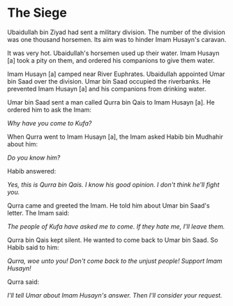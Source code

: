 The Siege
=========

Ubaidullah bin Ziyad had sent a military division. The number of the
division was one thousand horsemen. Its aim was to hinder Imam Husayn's
caravan.

It was very hot. Ubaidullah's horsemen used up their water. Imam Husayn
[a] took a pity on them, and ordered his companions to give them water.

Imam Husayn [a] camped near River Euphrates. Ubaidullah appointed Umar
bin Saad over the division. Umar bin Saad occupied the riverbanks. He
prevented Imam Husayn [a] and his companions from drinking water.

Umar bin Saad sent a man called Qurra bin Qais to Imam Husayn [a]. He
ordered him to ask the Imam:

*Why have you come to Kufa?*

When Qurra went to Imam Husayn [a], the Imam asked Habib bin Mudhahir
about him:

*Do you know him?*

Habib answered:

*Yes, this is Qurra bin Qais. I know his good opinion. I don't think
he'll fight you.*

Qurra came and greeted the Imam. He told him about Umar bin Saad's
letter. The Imam said:

*The people of Kufa have asked me to come. If they hate me, I'll leave
them.*

Qurra bin Qais kept silent. He wanted to come back to Umar bin Saad. So
Habib said to him:

*Qurra, woe unto you! Don't come back to the unjust people! Support Imam
Husayn!*

Qurra said:

*I'll tell Umar about Imam Husayn's answer. Then I'll consider your
request.*


